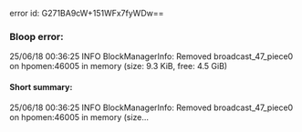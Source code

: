 error id: G271BA9cW+151WFx7fyWDw==
### Bloop error:

25/06/18 00:36:25 INFO BlockManagerInfo: Removed broadcast_47_piece0 on hpomen:46005 in memory (size: 9.3 KiB, free: 4.5 GiB)
#### Short summary: 

25/06/18 00:36:25 INFO BlockManagerInfo: Removed broadcast_47_piece0 on hpomen:46005 in memory (size...